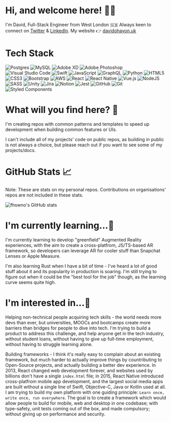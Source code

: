 <!---
fhswno/fhswno is a ✨ special ✨ repository because its `README.md` (this file) appears on your GitHub profile.
You can click the Preview link to take a look at your changes.
--->

# Hi, and welcome here! 👋🏻
I'm David, Full-Stack Engineer from West London 🇬🇧
Always keen to connect on [Twitter](https://twitter.com/fhswno) & [LinkedIn](https://www.linkedin.com/in/davidohayonuk/).
My website 👉 [davidohayon.uk](https://www.davidohayon.uk)

# Tech Stack

![Postgres](https://img.shields.io/badge/postgres-%23316192.svg?style=for-the-badge&logo=postgresql&logoColor=white) ![MySQL](https://img.shields.io/badge/mysql-%2300f.svg?style=for-the-badge&logo=mysql&logoColor=white) ![Adobe XD](https://img.shields.io/badge/Adobe%20XD-470137?style=for-the-badge&logo=Adobe%20XD&logoColor=#FF61F6) ![Adobe Photoshop](https://img.shields.io/badge/adobe%20photoshop-%2331A8FF.svg?style=for-the-badge&logo=adobe%20photoshop&logoColor=white) ![Visual Studio Code](https://img.shields.io/badge/Visual%20Studio%20Code-0078d7.svg?style=for-the-badge&logo=visual-studio-code&logoColor=white) ![Swift](https://img.shields.io/badge/swift-F54A2A?style=for-the-badge&logo=swift&logoColor=white) ![JavaScript](https://img.shields.io/badge/javascript-%23323330.svg?style=for-the-badge&logo=javascript&logoColor=%23F7DF1E) ![GraphQL](https://img.shields.io/badge/-GraphQL-E10098?style=for-the-badge&logo=graphql&logoColor=white) ![Python](https://img.shields.io/badge/python-3670A0?style=for-the-badge&logo=python&logoColor=ffdd54) ![HTML5](https://img.shields.io/badge/html5-%23E34F26.svg?style=for-the-badge&logo=html5&logoColor=white) ![CSS3](https://img.shields.io/badge/css3-%231572B6.svg?style=for-the-badge&logo=css3&logoColor=white) ![Bootstrap](https://img.shields.io/badge/bootstrap-%23563D7C.svg?style=for-the-badge&logo=bootstrap&logoColor=white) ![AWS](https://img.shields.io/badge/AWS-%23FF9900.svg?style=for-the-badge&logo=amazon-aws&logoColor=white) ![React](https://img.shields.io/badge/react-%2320232a.svg?style=for-the-badge&logo=react&logoColor=%2361DAFB) ![React Native](https://img.shields.io/badge/react_native-%2320232a.svg?style=for-the-badge&logo=react&logoColor=%2361DAFB) ![Vue.js](https://img.shields.io/badge/vuejs-%2335495e.svg?style=for-the-badge&logo=vuedotjs&logoColor=%234FC08D) ![NodeJS](https://img.shields.io/badge/node.js-6DA55F?style=for-the-badge&logo=node.js&logoColor=white) ![SASS](https://img.shields.io/badge/SASS-hotpink.svg?style=for-the-badge&logo=SASS&logoColor=white) ![Unity](https://img.shields.io/badge/unity-%23000000.svg?style=for-the-badge&logo=unity&logoColor=white) ![Jira](https://img.shields.io/badge/jira-%230A0FFF.svg?style=for-the-badge&logo=jira&logoColor=white) ![Notion](https://img.shields.io/badge/Notion-%23000000.svg?style=for-the-badge&logo=notion&logoColor=white) ![Jest](https://img.shields.io/badge/-jest-%23C21325?style=for-the-badge&logo=jest&logoColor=white) ![GitHub](https://img.shields.io/badge/github-%23121011.svg?style=for-the-badge&logo=github&logoColor=white) ![Git](https://img.shields.io/badge/git-%23F05033.svg?style=for-the-badge&logo=git&logoColor=white) ![Styled Components](https://img.shields.io/badge/styled--components-DB7093?style=for-the-badge&logo=styled-components&logoColor=white)

# What will you find here? 🤔

I'm creating repos with common patterns and templates to speed up development when building common features or UIs.

I can't include all of my projects' code on public repos, as building in public is not always a choice, but please reach out if you want to see some of my projects/docs. 

# GitHub Stats 📈

Note: These are stats on my personal repos. Contributions on organisations' repos are not included in these stats. 

![fhswno's GitHub stats](https://github-readme-stats.vercel.app/api?username=fhswno&show_icons=true&theme=dark&text_color=FFFFFF&bg_color=45,FF512F,DD2476)

# I'm currently learning...👶

I'm currently learning to develop "greenfield" Augmented Reality experiences, with the aim to create a cross-platfrom, JS/TS-based AR framework, so developers can leverage AR for cooler stuff than Snapchat Lenses or Apple Measure. 

I'm also learning Rust when I have a bit of time - I've heard a lot of good stuff about it and its popularity in production is soaring. I'm still trying to figure out when it could be the "best tool for the job" though, as the learning curve seems quite high. 

# I'm interested in...👀

Helping non-technical people acquiring tech skills - the world needs more devs than ever, but universities, MOOCs and bootcamps create more barriers than bridges for people to dive into tech. I'm trying to build a product to address this challenge, and help anyone get in the tech industry, without student loans, without having to give up full-time employment, without having to struggle learning alone. 

Building frameworks - I think it's really easy to complain about an existing framework, but much harder to actually improve things by countributing to Open-Source projects, and actually building a better dev experience. In 2013, React changed web development forever, and websites used by billions don't have a single ```index.html``` file; in 2015, React Native introduced cross-platfrom mobile app development, and the largest social media apps are built without a single line of Swift, Objective-C, Java or Kotlin used at all. I am trying to build my own platform with one guiding principle: ```Learn once, write once, run everywhere```. The goal is to create a framework which would allow people to build for mobile, web and desktop in one codebase; with type-safety, unit tests coming out of the box, and made compulsory; without giving up on performance and security. 
